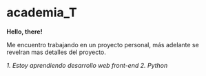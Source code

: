 # academia_T

**Hello, there!**

Me encuentro trabajando en un proyecto personal, más adelante se revelran mas detalles del proyecto.

*1. Estoy aprendiendo desarrollo web front-end*
*2. Python*
